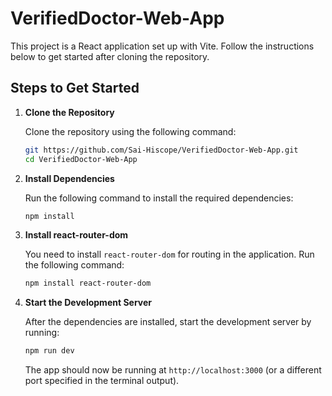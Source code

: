 # VerifiedDoctor-Web-App

This project is a React application set up with Vite. Follow the instructions below to get started after cloning the repository.

## Steps to Get Started

1. **Clone the Repository**

   Clone the repository using the following command:

   ```bash
   git https://github.com/Sai-Hiscope/VerifiedDoctor-Web-App.git
   cd VerifiedDoctor-Web-App
   ```

2. **Install Dependencies**

   Run the following command to install the required dependencies:

   ```bash
   npm install
   ```

3. **Install react-router-dom**

   You need to install `react-router-dom` for routing in the application. Run the following command:

   ```bash
   npm install react-router-dom
   ```

4. **Start the Development Server**

   After the dependencies are installed, start the development server by running:

   ```bash
   npm run dev
   ```

   The app should now be running at `http://localhost:3000` (or a different port specified in the terminal output).
